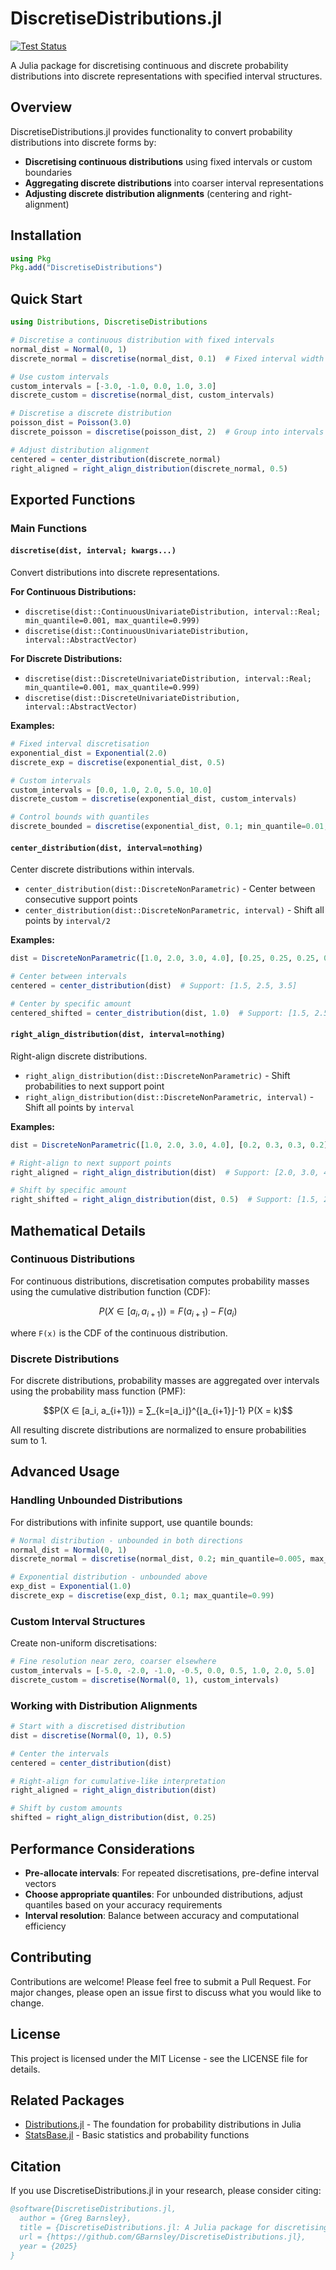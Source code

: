 # DiscretiseDistributions.jl

[![Test Status](https://github.com/GBarnsley/DiscretiseDistributions.jl/workflows/CI/badge.svg)](https://github.com/GBarnsley/DiscretiseDistributions.jl/actions)

A Julia package for discretising continuous and discrete probability distributions into discrete representations with specified interval structures.

## Overview

DiscretiseDistributions.jl provides functionality to convert probability distributions into discrete forms by:

- **Discretising continuous distributions** using fixed intervals or custom boundaries
- **Aggregating discrete distributions** into coarser interval representations  
- **Adjusting discrete distribution alignments** (centering and right-alignment)

## Installation

```julia
using Pkg
Pkg.add("DiscretiseDistributions")
```

## Quick Start

```julia
using Distributions, DiscretiseDistributions

# Discretise a continuous distribution with fixed intervals
normal_dist = Normal(0, 1)
discrete_normal = discretise(normal_dist, 0.1)  # Fixed interval width

# Use custom intervals
custom_intervals = [-3.0, -1.0, 0.0, 1.0, 3.0]
discrete_custom = discretise(normal_dist, custom_intervals)

# Discretise a discrete distribution
poisson_dist = Poisson(3.0)
discrete_poisson = discretise(poisson_dist, 2)  # Group into intervals of width 2

# Adjust distribution alignment
centered = center_distribution(discrete_normal)
right_aligned = right_align_distribution(discrete_normal, 0.5)
```

## Exported Functions

### Main Functions

#### `discretise(dist, interval; kwargs...)`

Convert distributions into discrete representations.

**For Continuous Distributions:**
- `discretise(dist::ContinuousUnivariateDistribution, interval::Real; min_quantile=0.001, max_quantile=0.999)`
- `discretise(dist::ContinuousUnivariateDistribution, interval::AbstractVector)`

**For Discrete Distributions:**
- `discretise(dist::DiscreteUnivariateDistribution, interval::Real; min_quantile=0.001, max_quantile=0.999)`  
- `discretise(dist::DiscreteUnivariateDistribution, interval::AbstractVector)`

**Examples:**
```julia
# Fixed interval discretisation
exponential_dist = Exponential(2.0)
discrete_exp = discretise(exponential_dist, 0.5)

# Custom intervals
custom_intervals = [0.0, 1.0, 2.0, 5.0, 10.0]
discrete_custom = discretise(exponential_dist, custom_intervals)

# Control bounds with quantiles
discrete_bounded = discretise(exponential_dist, 0.1; min_quantile=0.01, max_quantile=0.95)
```

#### `center_distribution(dist, interval=nothing)`

Center discrete distributions within intervals.

- `center_distribution(dist::DiscreteNonParametric)` - Center between consecutive support points
- `center_distribution(dist::DiscreteNonParametric, interval)` - Shift all points by `interval/2`

**Examples:**
```julia
dist = DiscreteNonParametric([1.0, 2.0, 3.0, 4.0], [0.25, 0.25, 0.25, 0.25])

# Center between intervals
centered = center_distribution(dist)  # Support: [1.5, 2.5, 3.5]

# Center by specific amount  
centered_shifted = center_distribution(dist, 1.0)  # Support: [1.5, 2.5, 3.5, 4.5]
```

#### `right_align_distribution(dist, interval=nothing)`

Right-align discrete distributions.

- `right_align_distribution(dist::DiscreteNonParametric)` - Shift probabilities to next support point
- `right_align_distribution(dist::DiscreteNonParametric, interval)` - Shift all points by `interval`

**Examples:**
```julia
dist = DiscreteNonParametric([1.0, 2.0, 3.0, 4.0], [0.2, 0.3, 0.3, 0.2])

# Right-align to next support points
right_aligned = right_align_distribution(dist)  # Support: [2.0, 3.0, 4.0]

# Shift by specific amount
right_shifted = right_align_distribution(dist, 0.5)  # Support: [1.5, 2.5, 3.5, 4.5]
```

## Mathematical Details

### Continuous Distributions

For continuous distributions, discretisation computes probability masses using the cumulative distribution function (CDF):

```math
P(X ∈ [a_i, a_{i+1})) = F(a_{i+1}) - F(a_i)
```

where `F(x)` is the CDF of the continuous distribution.

### Discrete Distributions  

For discrete distributions, probability masses are aggregated over intervals using the probability mass function (PMF):

```math
P(X ∈ [a_i, a_{i+1})) = ∑_{k=⌊a_i⌋}^{⌊a_{i+1}⌋-1} P(X = k)
```

All resulting discrete distributions are normalized to ensure probabilities sum to 1.

## Advanced Usage

### Handling Unbounded Distributions

For distributions with infinite support, use quantile bounds:

```julia
# Normal distribution - unbounded in both directions
normal_dist = Normal(0, 1)
discrete_normal = discretise(normal_dist, 0.2; min_quantile=0.005, max_quantile=0.995)

# Exponential distribution - unbounded above
exp_dist = Exponential(1.0)
discrete_exp = discretise(exp_dist, 0.1; max_quantile=0.99)
```

### Custom Interval Structures

Create non-uniform discretisations:

```julia
# Fine resolution near zero, coarser elsewhere
custom_intervals = [-5.0, -2.0, -1.0, -0.5, 0.0, 0.5, 1.0, 2.0, 5.0]
discrete_custom = discretise(Normal(0, 1), custom_intervals)
```

### Working with Distribution Alignments

```julia
# Start with a discretised distribution
dist = discretise(Normal(0, 1), 0.5)

# Center the intervals
centered = center_distribution(dist)

# Right-align for cumulative-like interpretation
right_aligned = right_align_distribution(dist)

# Shift by custom amounts
shifted = right_align_distribution(dist, 0.25)
```

## Performance Considerations

- **Pre-allocate intervals**: For repeated discretisations, pre-define interval vectors
- **Choose appropriate quantiles**: For unbounded distributions, adjust quantiles based on your accuracy requirements
- **Interval resolution**: Balance between accuracy and computational efficiency

## Contributing

Contributions are welcome! Please feel free to submit a Pull Request. For major changes, please open an issue first to discuss what you would like to change.

## License

This project is licensed under the MIT License - see the LICENSE file for details.

## Related Packages

- [Distributions.jl](https://github.com/JuliaStats/Distributions.jl) - The foundation for probability distributions in Julia
- [StatsBase.jl](https://github.com/JuliaStats/StatsBase.jl) - Basic statistics and probability functions

## Citation

If you use DiscretiseDistributions.jl in your research, please consider citing:

```bibtex
@software{DiscretiseDistributions.jl,
  author = {Greg Barnsley},
  title = {DiscretiseDistributions.jl: A Julia package for discretising probability distributions},
  url = {https://github.com/GBarnsley/DiscretiseDistributions.jl},
  year = {2025}
}
```

